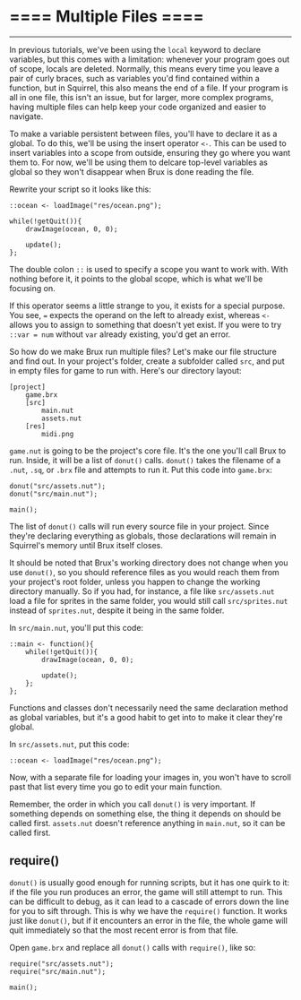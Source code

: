 # **==== Multiple Files ====**

----

In previous tutorials, we've been using the `local` keyword to declare variables, but this comes with a limitation: whenever your program goes out of scope, locals are deleted. Normally, this means every time you leave a pair of curly braces, such as variables you'd find contained within a function, but in Squirrel, this also means the end of a file. If your program is all in one file, this isn't an issue, but for larger, more complex programs, having multiple files can help keep your code organized and easier to navigate.

To make a variable persistent between files, you'll have to declare it as a global. To do this, we'll be using the insert operator `<-`. This can be used to insert variables into a scope from outside, ensuring they go where you want them to. For now, we'll be using them to delcare top-level variables as global so they won't disappear when Brux is done reading the file.

Rewrite your script so it looks like this:

```
::ocean <- loadImage("res/ocean.png");

while(!getQuit()){
	drawImage(ocean, 0, 0);

	update();
};
```

The double colon `::` is used to specify a scope you want to work with. With nothing before it, it points to the global scope, which is what we'll be focusing on.

If this operator seems a little strange to you, it exists for a special purpose. You see, `=` expects the operand on the left to already exist, whereas `<-` allows you to assign to something that doesn't yet exist. If you were to try `::var = num` without `var` already existing, you'd get an error.

So how do we make Brux run multiple files? Let's make our file structure and find out. In your project's folder, create a subfolder called `src`, and put in empty files for game to run with. Here's our directory layout:

```
[project]
	game.brx
	[src]
		main.nut
		assets.nut
	[res]
		midi.png
```

`game.nut` is going to be the project's core file. It's the one you'll call Brux to run. Inside, it will be a list of `donut()` calls. `donut()` takes the filename of a `.nut`, `.sq`, or `.brx` file and attempts to run it. Put this code into `game.brx`:

```
donut("src/assets.nut");
donut("src/main.nut");

main();
```

The list of `donut()` calls will run every source file in your project. Since they're declaring everything as globals, those declarations will remain in Squirrel's memory until Brux itself closes.

It should be noted that Brux's working directory does not change when you use `donut()`, so you should reference files as you would reach them from your project's root folder, unless you happen to change the working directory manually. So if you had, for instance, a file like `src/assets.nut` load a file for sprites in the same folder, you would still call `src/sprites.nut` instead of `sprites.nut`, despite it being in the same folder.

In `src/main.nut`, you'll put this code:

```
::main <- function(){
	while(!getQuit()){
		drawImage(ocean, 0, 0);

		update();
	};
};
```

Functions and classes don't necessarily need the same declaration method as global variables, but it's a good habit to get into to make it clear they're global.

In `src/assets.nut`, put this code:

```
::ocean <- loadImage("res/ocean.png");
```

Now, with a separate file for loading your images in, you won't have to scroll past that list every time you go to edit your main function.

Remember, the order in which you call `donut()` is very important. If something depends on something else, the thing it depends on should be called first. `assets.nut` doesn't reference anything in `main.nut`, so it can be called first.

## require()

`donut()` is usually good enough for running scripts, but it has one quirk to it: if the file you run produces an error, the game will still attempt to run. This can be difficult to debug, as it can lead to a cascade of errors down the line for you to sift through. This is why we have the `require()` function. It works just like `donut()`, but if it encounters an error in the file, the whole game will quit immediately so that the most recent error is from that file.

Open `game.brx` and replace all `donut()` calls with `require()`, like so:

```
require("src/assets.nut");
require("src/main.nut");

main();
```